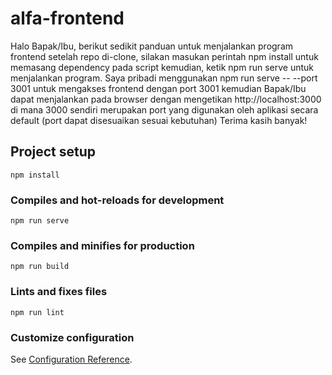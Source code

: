 # alfa-frontend
Halo Bapak/Ibu, berikut sedikit panduan untuk menjalankan program frontend
setelah repo di-clone, silakan masukan perintah npm install untuk memasang dependency pada script
kemudian, ketik npm run serve untuk menjalankan program. Saya pribadi menggunakan npm run serve -- --port 3001 untuk mengakses frontend dengan port 3001
kemudian Bapak/Ibu dapat menjalankan pada browser dengan mengetikan http://localhost:3000 di mana 3000 sendiri merupakan port yang digunakan oleh aplikasi secara default (port dapat disesuaikan sesuai kebutuhan)
Terima kasih banyak!
## Project setup
```
npm install
```

### Compiles and hot-reloads for development
```
npm run serve
```

### Compiles and minifies for production
```
npm run build
```

### Lints and fixes files
```
npm run lint
```

### Customize configuration
See [Configuration Reference](https://cli.vuejs.org/config/).

